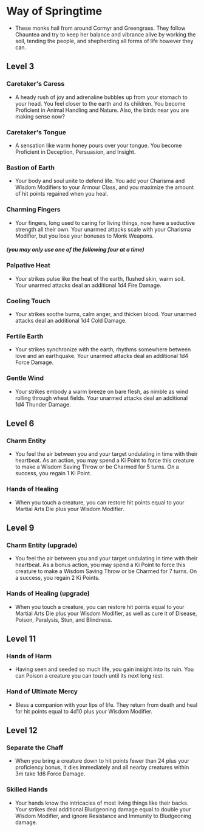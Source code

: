 # Way of Springtime
 - These monks hail from around Cormyr and Greengrass. They follow Chauntea and try to keep her balance and vibrance alive by working the soil, tending the people, and shepherding all forms of life however they can.


## Level 3
### Caretaker's Caress
 - A heady rush of joy and adrenaline bubbles up from your stomach to your head. You feel closer to the earth and its children. You become Proficient in Animal Handling and Nature. Also, the birds near you are making sense now?

### Caretaker's Tongue
 - A sensation like warm honey pours over your tongue. You become Proficient in Deception, Persuasion, and Insight.

### Bastion of Earth
 - Your body and soul unite to defend life. You add your Charisma and Wisdom Modifiers to your Armour Class, and you maximize the amount of hit points regained when you heal.

### Charming Fingers
 - Your fingers, long used to caring for living things, now have a seductive strength all their own. Your unarmed attacks scale with your Charisma Modifier, but you lose your bonuses to Monk Weapons.

##### (you may only use one of the following four at a time)
### Palpative Heat
 - Your strikes pulse like the heat of the earth, flushed skin, warm soil. Your unarmed attacks deal an additional 1d4 Fire Damage.

### Cooling Touch
 - Your strikes soothe burns, calm anger, and thicken blood. Your unarmed attacks deal an additional 1d4 Cold Damage.

### Fertile Earth
 - Your strikes synchronize with the earth, rhythms somewhere between love and an earthquake. Your unarmed attacks deal an additional 1d4 Force Damage.

### Gentle Wind
 - Your strikes embody a warm breeze on bare flesh, as nimble as wind rolling through wheat fields. Your unarmed attacks deal an additional 1d4 Thunder Damage.


## Level 6
### Charm Entity
 - You feel the air between you and your target undulating in time with their heartbeat. As an action, you may spend a Ki Point to force this creature to make a Wisdom Saving Throw or be Charmed for 5 turns. On a success, you regain 1 Ki Point.

### Hands of Healing
 - When you touch a creature, you can restore hit points equal to your Martial Arts Die plus your Wisdom Modifier.


## Level 9
### Charm Entity (upgrade)
 - You feel the air between you and your target undulating in time with their heartbeat. As a bonus action, you may spend a Ki Point to force this creature to make a Wisdom Saving Throw or be Charmed for 7 turns. On a success, you regain 2 Ki Points.

### Hands of Healing (upgrade)
 - When you touch a creature, you can restore hit points equal to your Martial Arts Die plus your Wisdom Modifier, as well as cure it of Disease, Poison, Paralysis, Stun, and Blindness.


## Level 11
### Hands of Harm
 - Having seen and seeded so much life, you gain insight into its ruin. You can Poison a creature you can touch until its next long rest.

### Hand of Ultimate Mercy
 - Bless a companion with your lips of life. They return from death and heal for hit points equal to 4d10 plus your Wisdom Modifier.


## Level 12
### Separate the Chaff
 - When you bring a creature down to hit points fewer than 24 plus your proficiency bonus, it dies immediately and all nearby creatures within 3m take 1d6 Force Damage.

### Skilled Hands
 - Your hands know the intricacies of most living things like their backs. Your strikes deal additional Bludgeoning damage equal to double your Wisdom Modifier, and ignore Resistance and Immunity to Bludgeoning damage.
